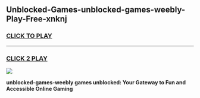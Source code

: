 
## Unblocked-Games-unblocked-games-weebly-Play-Free-xnknj
<h3>
<a href="https://premium76.site?title=unblocked-games-weebly&ref=21A">CLICK TO PLAY</a></h3>
<hr>

<h3>
<a href="https://premium76.site?title=unblocked-games-weebly&ref=21A">CLICK 2 PLAY</a>
  
</h3>

<a href="https://premium76.site?title=unblocked-games-weebly&ref=21A"><img src="https://clearcache.store/games.png"></a>


**unblocked-games-weebly games unblocked: Your Gateway to Fun and Accessible Online Gaming**
